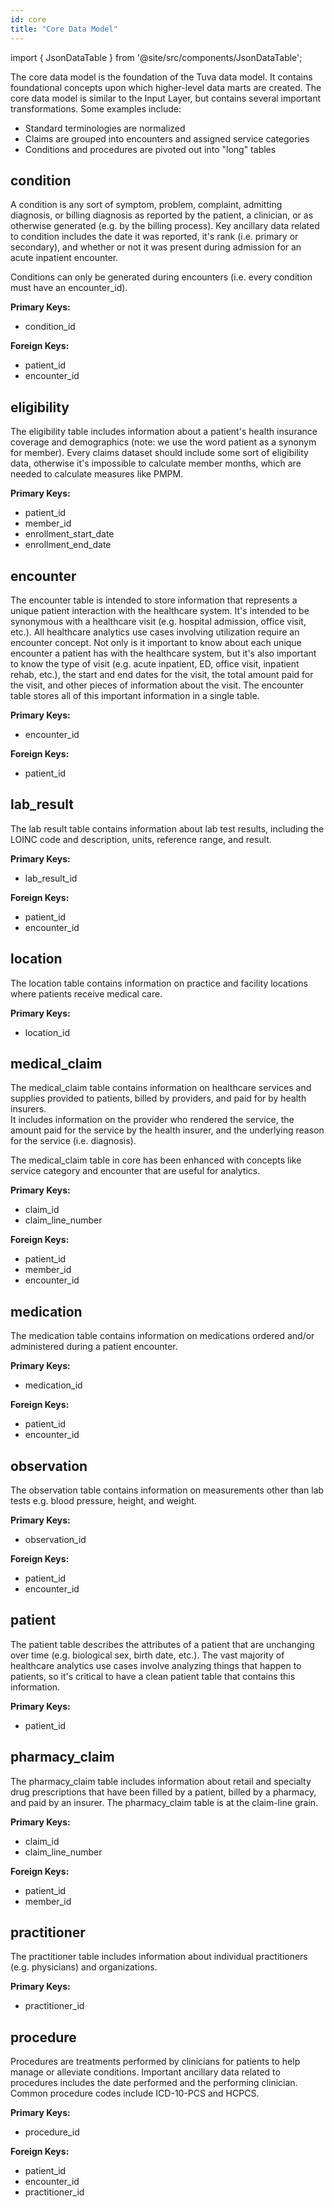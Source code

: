 ```yaml
---
id: core
title: "Core Data Model"
---
```


import { JsonDataTable } from '@site/src/components/JsonDataTable';

The core data model is the foundation of the Tuva data model.  It contains foundational concepts upon which higher-level data marts are created.  The core data model is similar to the Input Layer, but contains several important transformations.  Some examples include:

- Standard terminologies are normalized
- Claims are grouped into encounters and assigned service categories
- Conditions and procedures are pivoted out into "long" tables

## condition

A condition is any sort of symptom, problem, complaint, admitting diagnosis, or 
billing diagnosis as reported by the patient, a clinician, or as otherwise 
generated (e.g. by the billing process).  Key ancillary data related to 
condition includes the date it was reported, it's rank (i.e. primary or 
secondary), and whether or not it was present during admission for an acute 
inpatient encounter.

Conditions can only be generated during encounters (i.e. every condition must 
have an encounter_id).  

**Primary Keys:**
  * condition_id

**Foreign Keys:**
  * patient_id
  * encounter_id

<JsonDataTable jsonPath="nodes.model\.the_tuva_project\.core__condition.columns" />

## eligibility

The eligibility table includes information about a patient's health insurance 
coverage and demographics (note: we use the word patient as a synonym for 
member).  Every claims dataset should include some sort of eligibility data, 
otherwise it's impossible to calculate member months, which are needed to 
calculate measures like PMPM.

**Primary Keys:**
  * patient_id
  * member_id
  * enrollment_start_date
  * enrollment_end_date

<JsonDataTable jsonPath="nodes.model\.the_tuva_project\.core__eligibility.columns" />

## encounter

The encounter table is intended to store information that represents a unique 
patient interaction with the healthcare system.  It's intended to be synonymous 
with a healthcare visit (e.g. hospital admission, office visit, etc.).  All 
healthcare analytics use cases involving utilization require an encounter 
concept.  Not only is it important to know about each unique encounter a 
patient has with the healthcare system, but it's also important to know the 
type of visit (e.g. acute inpatient, ED, office visit, inpatient rehab, etc.), 
the start and end dates for the visit, the total amount paid for the visit, and 
other pieces of information about the visit.  The encounter table stores all of 
this important information in a single table.

**Primary Keys:**
  * encounter_id

**Foreign Keys:**
  * patient_id

<JsonDataTable jsonPath="nodes.model\.the_tuva_project\.core__encounter.columns" />

## lab_result

The lab result table contains information about lab test results, 
including the LOINC code and description, units, reference range, and 
result.

**Primary Keys:**
  * lab_result_id

**Foreign Keys:**
  * patient_id
  * encounter_id

<JsonDataTable jsonPath="nodes.model\.the_tuva_project\.core__lab_result.columns" />

## location

The location table contains information on practice and facility locations 
where patients receive medical care.

**Primary Keys:**
  * location_id

<JsonDataTable jsonPath="nodes.model\.the_tuva_project\.core__location.columns" />

## medical_claim

The medical_claim table contains information on healthcare services and supplies 
provided to patients, billed by providers, and paid for by health insurers.  
It includes information on the provider who rendered the service, the amount 
paid for the service by the health insurer, and the underlying reason for the 
service (i.e. diagnosis).  

The medical_claim table in core has been enhanced with concepts like service 
category and encounter that are useful for analytics.

**Primary Keys:**
  * claim_id
  * claim_line_number

**Foreign Keys:**
  * patient_id
  * member_id
  * encounter_id

<JsonDataTable jsonPath="nodes.model\.the_tuva_project\.core__medical_claim.columns" />

## medication

The medication table contains information on medications ordered and/or 
administered during a patient encounter.

**Primary Keys:**
  * medication_id

**Foreign Keys:**
  * patient_id
  * encounter_id

<JsonDataTable jsonPath="nodes.model\.the_tuva_project\.core__medication.columns" />

## observation

The observation table contains information on measurements other than lab 
tests e.g. blood pressure, height, and weight.

**Primary Keys:**
  * observation_id

**Foreign Keys:**
  * patient_id
  * encounter_id

<JsonDataTable jsonPath="nodes.model\.the_tuva_project\.core__observation.columns" />

## patient

The patient table describes the attributes of a patient that are unchanging over 
time (e.g. biological sex, birth date, etc.).  The vast majority of healthcare 
analytics use cases involve analyzing things that happen to patients, so it's 
critical to have a clean patient table that contains this information.

**Primary Keys:**
  * patient_id

<JsonDataTable jsonPath="nodes.model\.the_tuva_project\.core__patient.columns" />

## pharmacy_claim

The pharmacy_claim table includes information about retail and specialty drug 
prescriptions that have been filled by a patient, billed by a pharmacy, and 
paid by an insurer.  The pharmacy_claim table is at the claim-line grain.

**Primary Keys:**
  * claim_id
  * claim_line_number

**Foreign Keys:**
  * patient_id
  * member_id

<JsonDataTable jsonPath="nodes.model\.the_tuva_project\.core__pharmacy_claim.columns" />

## practitioner

The practitioner table includes information about individual practitioners (e.g. 
physicians) and organizations.  

**Primary Keys:**
  * practitioner_id

<JsonDataTable jsonPath="nodes.model\.the_tuva_project\.core__practitioner.columns" />

## procedure

Procedures are treatments performed by clinicians for patients to help manage or 
alleviate conditions.  Important ancillary data related to procedures includes 
the date performed and the performing clinician.  Common procedure codes include 
ICD-10-PCS and HCPCS.

**Primary Keys:**
  * procedure_id

**Foreign Keys:**
  * patient_id
  * encounter_id
  * practitioner_id

<JsonDataTable jsonPath="nodes.model\.the_tuva_project\.core__procedure.columns" />
